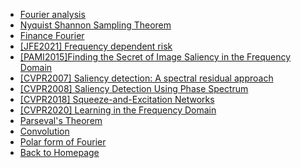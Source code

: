 - [Fourier analysis](/finance_saliency/fourier_all.md)
- [Nyquist Shannon Sampling Theorem](/finance_saliency/nyquist.md)
- [Finance Fourier](/finance_saliency/finance_fourier.md)
- [[JFE2021] Frequency dependent risk](/finance_saliency/fre_risk.md)
- [[PAMI2015]Finding the Secret of Image Saliency in the Frequency Domain](/finance_saliency/saliency2.md)
- [[CVPR2007] Saliency detection: A spectral residual approach](/finance_saliency/amp_saliency.md)
- [[CVPR2008] Saliency Detection Using Phase Spectrum](finance_saliency/phase_saliency.md)
- [[CVPR2018] Squeeze-and-Excitation Networks](/finance_saliency/se_net.md) 
- [[CVPR2020] Learning in the Frequency Domain](/finance_saliency/learning_fre.md)
- [Parseval's Theorem](/finance_saliency/Parseval.md)
- [Convolution](/finance_saliency/convolution.md)
- [Polar form of Fourier](/finance_saliency/polar.md)
- [Back to Homepage](README.md)